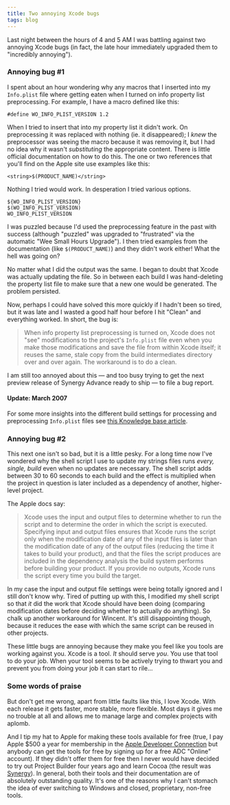 ```yaml
---
title: Two annoying Xcode bugs
tags: blog
---
```


Last night between the hours of 4 and 5 AM I was battling against two annoying Xcode bugs (in fact, the late hour immediately upgraded them to "incredibly annoying").

### Annoying bug \#1

I spent about an hour wondering why any macros that I inserted into my `Info.plist` file where getting eaten when I turned on info property list preprocessing. For example, I have a macro defined like this:

    #define WO_INFO_PLIST_VERSION 1.2

When I tried to insert that into my property list it didn't work. On preprocessing it was replaced with nothing (ie. it disappeared); I _knew_ the preprocessor was seeing the macro because it was removing it, but I had no idea why it wasn't _substituting_ the appropriate content. There is little official documentation on how to do this. The one or two references that you'll find on the Apple site use examples like this:

    <string>$(PRODUCT_NAME)</string>

Nothing I tried would work. In desperation I tried various options.

    ${WO_INFO_PLIST_VERSION}
    $(WO_INFO_PLIST_VERSION)
    WO_INFO_PLIST_VERSION

I was puzzled because I'd used the preprocessing feature in the past with success (although "puzzled" was upgraded to "frustrated" via the automatic "Wee Small Hours Upgrade"). I then tried examples from the documentation (like `$(PRODUCT_NAME)`) and they didn't work either! What the hell was going on?

No matter what I did the output was the same. I began to doubt that Xcode was actually updating the file. So in between each build I was hand-deleting the property list file to make sure that a new one would be generated. The problem persisted.

Now, perhaps I could have solved this more quickly if I hadn't been so tired, but it was late and I wasted a good half hour before I hit "Clean" and everything worked. In short, the bug is:

> When info property list preprocessing is turned on, Xcode does not "see" modifications to the project's `Info.plist` file even when you make those modifications and save the file from within Xcode itself; it reuses the same, stale copy from the build intermediates directory over and over again. The workaround is to do a clean.

I am still too annoyed about this — and too busy trying to get the next preview release of Synergy Advance ready to ship — to file a bug report.

#### Update: March 2007

For some more insights into the different build settings for processing and preprocessing `Info.plist` files see [this Knowledge base article](http://typechecked.net/wiki/Setting_up_a_nightly_build_system).

### Annoying bug \#2

This next one isn't so bad, but it is a little pesky. For a long time now I've wondered why the shell script I use to update my strings files runs _every, single, build_ even when no updates are necessary. The shell script adds between 30 to 60 seconds to each build and the effect is multiplied when the project in question is later included as a dependency of another, higher-level project.

The Apple docs say:

> Xcode uses the input and output files to determine whether to run the script and to determine the order in which the script is executed. Specifying input and output files ensures that Xcode runs the script only when the modification date of any of the input files is later than the modification date of any of the output files (reducing the time it takes to build your product), and that the files the script produces are included in the dependency analysis the build system performs before building your product. If you provide no outputs, Xcode runs the script every time you build the target.

In my case the input and output file settings were being totally ignored and I still don't know why. Tired of putting up with this, I modified my shell script so that _it_ did the work that Xcode should have been doing (comparing modification dates before deciding whether to actually do anything). So chalk up another workaround for Wincent. It's still disappointing though, because it reduces the ease with which the same script can be reused in other projects.

These little bugs are annoying because they make you feel like you tools are working against you. Xcode is a tool. _It_ should serve _you_. You use that tool to do your job. When your tool seems to be actively trying to thwart you and prevent you from doing your job it can start to rile...

### Some words of praise

But don't get me wrong, apart from little faults like this, I love Xcode. With each release it gets faster, more stable, more flexible. Most days it gives me no trouble at all and allows me to manage large and complex projects with aplomb.

And I tip my hat to Apple for making these tools available for free (true, I pay Apple \$500 a year for membership in the [Apple Developer Connection](http://connect.apple.com/) but anybody can get the tools for free by signing up for a free ADC "Online" account). If they didn't offer them for free then I never would have decided to try out Project Builder four years ago and learn Cocoa (the result was [Synergy](http://typechecked.net/a/products/synergy-classic/)). In general, both their tools and their documentation are of absolutely outstanding quality. It's one of the reasons why I can't stomach the idea of ever switching to Windows and closed, proprietary, non-free tools.
